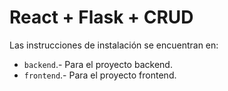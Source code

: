 # React + Flask + CRUD
Las instrucciones de instalación se encuentran en:
- `backend`.- Para el proyecto backend.
- `frontend`.- Para el proyecto frontend.